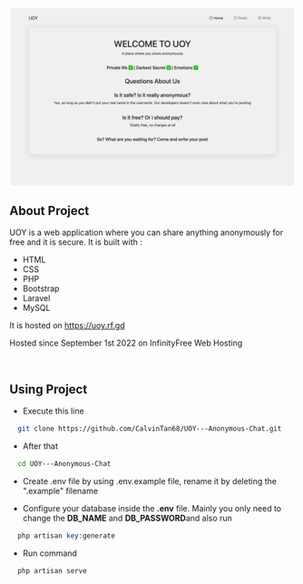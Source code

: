 <p align="center">
  <img width="500" src="./thumbnail.png">
</p>

## About Project

UOY is a web application where you can share anything anonymously for free and it is secure. It is built with :

- HTML
- CSS
- PHP
- Bootstrap
- Laravel
- MySQL

It is hosted on https://uoy.rf.gd

Hosted since September 1st 2022 on InfinityFree Web Hosting

<br>

## Using Project

- Execute this line

```bash
  git clone https://github.com/CalvinTan68/UOY---Anonymous-Chat.git
```

- After that 

```bash
  cd UOY---Anonymous-Chat
```

- Create .env file by using .env.example file, rename it by deleting the ".example" filename

- Configure your database inside the <strong>.env</strong> file. Mainly you only need to change the <strong>DB_NAME</strong> and <strong>DB_PASSWORD</strong>and also run
```php
  php artisan key:generate
```

- Run command 

```bash
  php artisan serve
```
